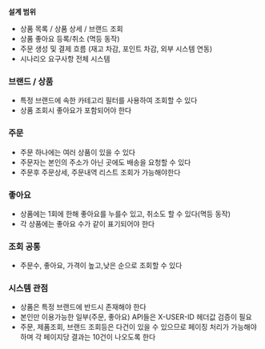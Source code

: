 **설계 범위**
- 상품 목록 / 상품 상세 / 브랜드 조회
- 상품 좋아요 등록/취소 (멱등 동작)
- 주문 생성 및 결제 흐름 (재고 차감, 포인트 차감, 외부 시스템 연동)
- 시나리오 요구사항 전체 시스템


### 브랜드 / 상품
- 특정 브랜드에 속한 카테고리 필터를 사용하여 조회할 수 있다
- 상품 조회시 좋아요가 포함되어야 한다

### 주문
- 주문 하나에는 여러 상품이 있을 수 있다
- 주문자는 본인의 주소가 아닌 곳에도 배송을 요청할 수 있다
- 주문후 주문상세, 주문내역 리스트 조회가 가능해야한다

### 좋아요
- 상품에는 1회에 한해 좋아요를 누를수 있고, 취소도 할 수 있다(멱등 동작)
- 각 상품에는 좋아요 수가 같이 표기되어야 한다

### 조회 공통
- 주문수, 좋아요, 가격이 높고,낮은 순으로 조회할 수 있다

### 시스템 관점
- 상품은 특정 브랜드에 반드시 존재해야 한다
- 본인만 이용가능한 일부(주문, 좋아요) API들은 X-USER-ID 헤더값 검증이 필요
- 주문, 제품조회, 브랜드 조회등은 다건이 있을 수 있으므로 페이징 처리가 가능해야하며 각 페이지당 결과는 10건이 나오도록 한다